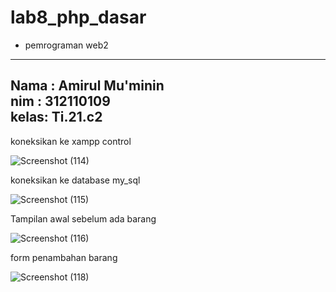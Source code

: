 # lab8_php_dasar

- pemrograman web2

----------------------------
  Nama : Amirul Mu'minin  
  nim  : 312110109            
  kelas: Ti.21.c2              
----------------------------

koneksikan ke xampp control

![Screenshot (114)](https://user-images.githubusercontent.com/116171779/227879697-8aae2cc0-16af-4919-934d-07b2091a2aed.png)

koneksikan ke database my_sql

![Screenshot (115)](https://user-images.githubusercontent.com/116171779/227879828-341d9815-4d21-4033-8d96-1f391c06cbf1.png)

Tampilan awal sebelum ada barang

![Screenshot (116)](https://user-images.githubusercontent.com/116171779/227879922-a80f783f-eb8b-4d11-9612-01da9ae97052.png)

form penambahan barang

![Screenshot (118)](https://user-images.githubusercontent.com/116171779/227880039-3e3f69f8-c675-4046-a8af-60a9472e2bd4.png)
